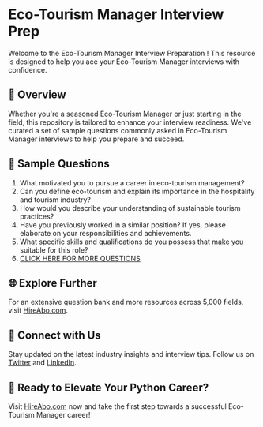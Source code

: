 # Eco-Tourism Manager Interview Prep

Welcome to the Eco-Tourism Manager Interview Preparation ! This resource is designed to help you ace your Eco-Tourism Manager interviews with confidence.

## 🚀 Overview

Whether you're a seasoned Eco-Tourism Manager or just starting in the field, this repository is tailored to enhance your interview readiness. We've curated a set of sample questions commonly asked in Eco-Tourism Manager interviews to help you prepare and succeed.

## 📝 Sample Questions

1. What motivated you to pursue a career in eco-tourism management?
2. Can you define eco-tourism and explain its importance in the hospitality and tourism industry?
3. How would you describe your understanding of sustainable tourism practices?
4. Have you previously worked in a similar position? If yes, please elaborate on your responsibilities and achievements.
5. What specific skills and qualifications do you possess that make you suitable for this role?
6. [CLICK HERE FOR MORE QUESTIONS](https://hireabo.com/job/11_1_10/EcoTourism%20Manager)

## 🌐 Explore Further

For an extensive question bank and more resources across 5,000 fields, visit [HireAbo.com](https://www.hireabo.com).

## 📱 Connect with Us

Stay updated on the latest industry insights and interview tips. Follow us on [Twitter](https://twitter.com/hireabo) and [LinkedIn](https://www.linkedin.com/in/hire-abo-3609972a8/).

## 🚀 Ready to Elevate Your Python Career?

Visit [HireAbo.com](https://www.hireabo.com) now and take the first step towards a successful Eco-Tourism Manager career!